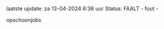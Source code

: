 laatste update: 
za 13-04-2024  6:38   uur 
Status: FAALT - fout - 
<div class="service R">opschoonjobs</div>